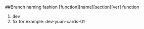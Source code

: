 ##Branch naming fashion
[function][name][section][ver]
function
1. dev
2. fix
for example:
dev-yuan-cards-01